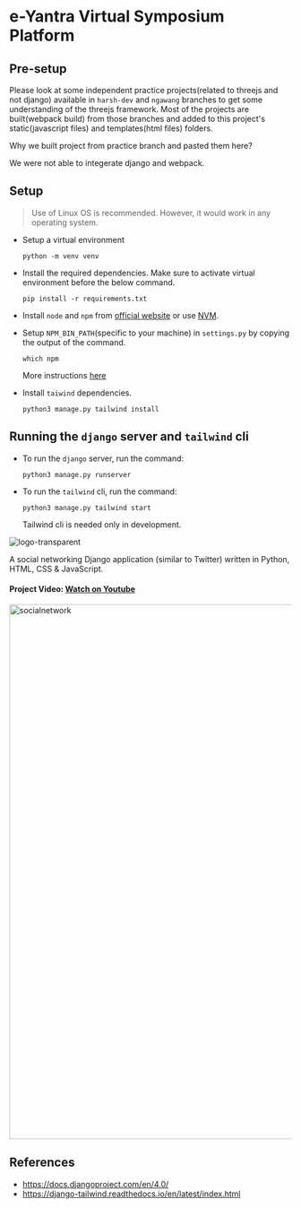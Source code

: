# e-Yantra Virtual Symposium Platform

## Pre-setup
Please look at some independent practice projects(related to threejs and not django) available in `harsh-dev` and `ngawang` branches to get some understanding of the threejs framework. Most of the projects are built(webpack build) from those branches and added to this project's static(javascript files) and templates(html files) folders.

Why we built project from practice branch and pasted them here?

We were not able to integerate django and webpack.

## Setup

> Use of Linux OS is recommended. However, it would work in any operating system.
- Setup a virtual environment
  ```
  python -m venv venv
  ```
- Install the required dependencies. Make sure to activate virtual environment before the below command.

  ```
  pip install -r requirements.txt
  ```

- Install `node` and `npm` from [official website](https://nodejs.org) or use [NVM](https://github.com/nvm-sh/nvm).

- Setup `NPM_BIN_PATH`(specific to your machine) in `settings.py` by copying the output of the command.

  ```
  which npm
  ```

  More instructions [here](https://django-tailwind.readthedocs.io/en/latest/installation.html#configuration-of-the-path-to-the-npm-executable)

- Install `taiwind` dependencies.

  ```
  python3 manage.py tailwind install
  ```

## Running the `django` server and `tailwind` cli

- To run the `django` server, run the command:

  ```
  python3 manage.py runserver
  ```

- To run the `tailwind` cli, run the command:

  ```
  python3 manage.py tailwind start
  ```

  Tailwind cli is needed only in development.

![logo-transparent](https://user-images.githubusercontent.com/56977388/180226746-a993ceb9-a886-4fc3-9b36-dbcb6cc93d41.png)


A social networking Django application (similar to Twitter) written in Python, HTML, CSS &amp; JavaScript.

#### Project Video: [Watch on Youtube](https://www.youtube.com/watch?v=d4_sidaZUZY)


<img width="954" alt="socialnetwork" src="https://user-images.githubusercontent.com/56977388/180219431-961e5777-28cf-470e-bd42-1c91fa176642.png">

## References

- https://docs.djangoproject.com/en/4.0/
- https://django-tailwind.readthedocs.io/en/latest/index.html